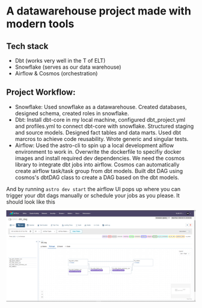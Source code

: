 # A datawarehouse project made with modern tools 

## Tech stack
- Dbt (works very well in the T of ELT)
- Snowflake (serves as our data warehouse)
- Airflow & Cosmos (orchestration)

## Project Workflow:

- Snowflake:
    Used snowflake as a datawarehouse. Created databases, designed schema, created roles in snowflake.
- Dbt:
    Install dbt-core in my local machine, configured dbt_project.yml and profiles.yml to connect dbt-core with snowflake.
    Structured staging and source models. 
    Designed fact tables and data marts. Used dbt marcros to achieve code reusability.
    Wrote generic and singular tests.
- Airflow: 
    Used the astro-cli to spin up a local development aiflow environment to work in.
    Overwrite the dockerfile to specifiy docker images and install required dev dependencies. 
    We need the cosmos library to integrate dbt jobs into airflow. Cosmos can automatically create airflow task/task group from dbt models.
    Built dbt DAG using cosmos's dbtDAG class to create a DAG based on the dbt models.

And by running `astro dev start` the airflow UI pops up where you can trigger your dbt dags manually or schedule your jobs as you please.
It should look like this

<p>
    <img src='./assets/images/dbt_airflow.png' alt="Airflow">
</p>
